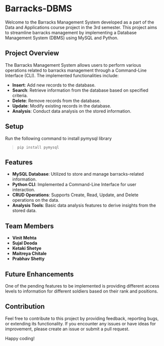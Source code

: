 # Barracks-DBMS

Welcome to the Barracks Management System developed as a part of the Data and Applications course project in the 3rd semester. This project aims to streamline barracks management by implementing a Database Management System (DBMS) using MySQL and Python.

## Project Overview

The Barracks Management System allows users to perform various operations related to barracks management through a Command-Line Interface (CLI). The implemented functionalities include:

- **Insert**: Add new records to the database.
- **Search**: Retrieve information from the database based on specified criteria.
- **Delete**: Remove records from the database.
- **Update**: Modify existing records in the database.
- **Analysis**: Conduct data analysis on the stored information.

## Setup

Run the following command to install pymysql library

> ```pip install pymysql```

## Features

- **MySQL Database**: Utilized to store and manage barracks-related information.
- **Python CLI**: Implemented a Command-Line Interface for user interaction.
- **CRUD Operations**: Supports Create, Read, Update, and Delete operations on the data.
- **Analysis Tools**: Basic data analysis features to derive insights from the stored data.

## Team Members

- **Vinit Mehta**
- **Sujal Deoda**
- **Ketaki Shetye**
- **Maitreya Chitale**
- **Prabhav Shetty**

## Future Enhancements

One of the pending features to be implemented is providing different access levels to information for different soldiers based on their rank and positions.

## Contribution

Feel free to contribute to this project by providing feedback, reporting bugs, or extending its functionality. If you encounter any issues or have ideas for improvement, please create an issue or submit a pull request.

Happy coding!